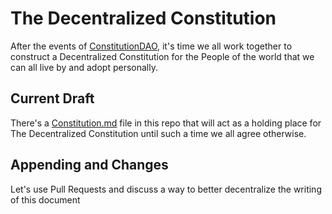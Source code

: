 # The Decentralized Constitution
After the events of [ConstitutionDAO](https://www.constitutiondao.com/), it's time we all work together to construct a Decentralized Constitution for the People of the world that we can all live by and adopt personally.

## Current Draft
There's a [Constitution.md](https://github.com/markthepixel/decentralized-constitution/blob/main/Constitution.md) file in this repo that will act as a holding place for The Decentralized Constitution until such a time we all agree otherwise.

## Appending and Changes
Let's use Pull Requests and discuss a way to better decentralize the writing of this document
